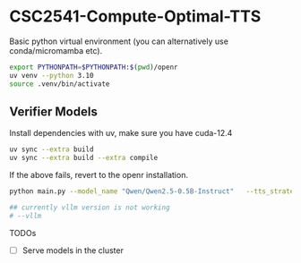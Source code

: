 # CSC2541-Compute-Optimal-TTS

Basic python virtual environment (you can alternatively use conda/micromamba etc).

```bash
export PYTHONPATH=$PYTHONPATH:$(pwd)/openr
uv venv --python 3.10
source .venv/bin/activate
```

## Verifier Models
Install dependencies with uv, make sure you have cuda-12.4
```bash
uv sync --extra build 
uv sync --extra build --extra compile
```

If the above fails, revert to the openr installation.

```bash
python main.py --model_name "Qwen/Qwen2.5-0.5B-Instruct"   --tts_strategy bon   --beam_width 5   --task_name MATH   --use_wandb=false   --save_dir "./results" --verifier_model "Qwen/Qwen2.5-0.5B-Instruct"  

## currently vllm version is not working
# --vllm
```


TODOs
- [ ] Serve models in the cluster